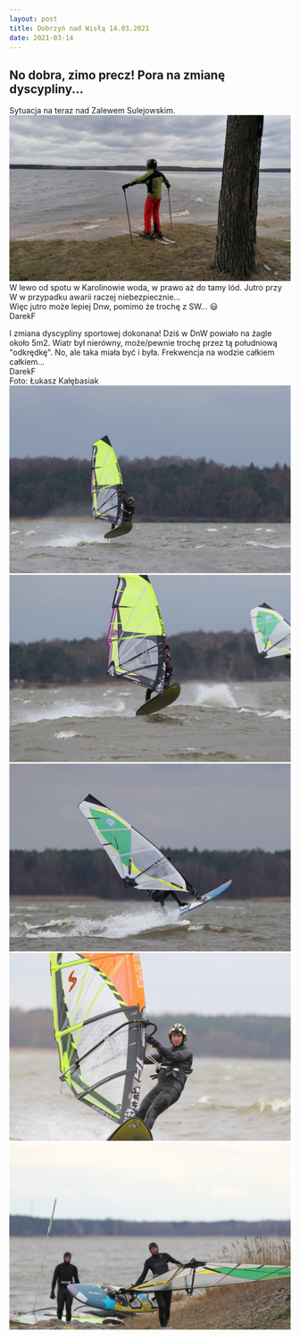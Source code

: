 ```yaml
---
layout: post
title: Dobrzyń nad Wisłą 14.03.2021
date: 2021-03-14
---
```


## No dobra, zimo precz! Pora na zmianę dyscypliny...  

Sytuacja na teraz nad Zalewem Sulejowskim.  
![Lód](https://raw.githubusercontent.com/naspocie/blog/master/images/2021-03-14-Dobrzyn/ZmianaDyscyplinyKarolinow.jpg "Lód")  
W lewo od spotu w Karolinowie woda, w prawo aż do tamy lód. 
Jutro przy W w przypadku awarii raczej niebezpiecznie...  
Więc jutro może lepiej Dnw, pomimo że trochę z SW... :smiley:  
DarekF  

I zmiana dyscypliny sportowej dokonana! Dziś w DnW powiało na żagle około 5m2. 
Wiatr był nierówny, może/pewnie trochę przez tą południową "odkrędkę". 
No, ale taka miała być i była. Frekwencja na wodzie całkiem całkiem...  
DarekF  
Foto: Łukasz Kałębasiak  
![Frekwencja](https://raw.githubusercontent.com/naspocie/blog/master/images/2021-03-14-Dobrzyn/ZmianaDyscyplinyDnW1.jpg "Frekwencja")  
![Frekwencja](https://raw.githubusercontent.com/naspocie/blog/master/images/2021-03-14-Dobrzyn/ZmianaDyscyplinyDnW2.jpg "Frekwencja")  
![Frekwencja](https://raw.githubusercontent.com/naspocie/blog/master/images/2021-03-14-Dobrzyn/ZmianaDyscyplinyDnW3.jpg "Frekwencja")  
![Frekwencja](https://raw.githubusercontent.com/naspocie/blog/master/images/2021-03-14-Dobrzyn/ZmianaDyscyplinyDnW4.jpg "Frekwencja")  
![Frekwencja](https://raw.githubusercontent.com/naspocie/blog/master/images/2021-03-14-Dobrzyn/ZmianaDyscyplinyDnW5.jpg "Frekwencja")  
